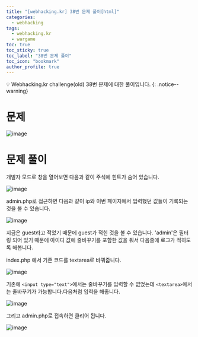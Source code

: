 ```yaml
---
title: "[webhacking.kr] 38번 문제 풀이[html]"
categories:
  - webhacking
tags:
  - webhacking.kr
  - wargame
toc: true
toc_sticky: true
toc_label: "38번 문제 풀이"
toc_icon: "bookmark"
author_profile: true
---
```


💡 Webhacking.kr challenge(old) 38번 문제에 대한 풀이입니다.
{: .notice--warning}

# 문제
  ![image](https://user-images.githubusercontent.com/33647663/152677224-65b79b00-a8c2-48a3-b2c2-61be4f7f9af3.png)

# 문제 풀이
  개발자 모드로 창을 열어보면 다음과 같이 주석에 힌트가 숨어 있습니다.

  ![image](https://user-images.githubusercontent.com/33647663/152677730-db5b1e07-bee6-4b88-a892-a98ec0bb2055.png)

  admin.php로 접근하면 다음과 같이 ip와 이번 페이지에서 입력했던 값들이 기록되는 것을 볼 수 있습니다.

  ![image](https://user-images.githubusercontent.com/33647663/152677772-e799d7b2-06cf-4173-b45b-d8cc970e0501.png)

  지금은 guest라고 적었기 때문에 guest가 적힌 것을 볼 수 있습니다. 'admin'은 필터링 되어 있기 때문에 아이디 값에 줄바꾸기를 포함한 값을 줘서 다음줄에 로그가 적히도록 해봅니다.

  index.php 에서 기존 코드를 textarea로 바꿔줍니다.

  ![image](https://user-images.githubusercontent.com/33647663/152677824-1ce39132-ffd6-4b0d-9dab-4b11df3166df.png)

  기존에 ```<input type="text">```에서는 줄바꾸기를 입력할 수 없었는데 ```<textarea>```에서는 줄바꾸기가 가능합니다.다음처럼 입력을 해줍니다.

  ![image](https://user-images.githubusercontent.com/33647663/152677869-b729157a-d080-4cc5-a4a2-5c913d252903.png)

  그리고 admin.php로 접속하면 클리어 됩니다.

  ![image](https://user-images.githubusercontent.com/33647663/152677886-f76cee2f-4d3c-4c49-be3b-bde7116ef8ce.png)
  